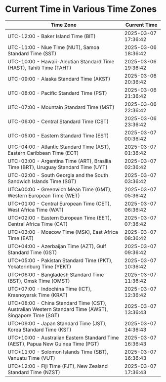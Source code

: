 # Current Time in Various Time Zones

| Time Zone | Current Time |
|-----------|--------------|
| UTC-12:00 - Baker Island Time (BIT) | 2025-03-07 17:36:42 |
| UTC-11:00 - Niue Time (NUT), Samoa Standard Time (SST) | 2025-03-06 18:36:42 |
| UTC-10:00 - Hawaii-Aleutian Standard Time (HAST), Tahiti Time (TAHT) | 2025-03-06 19:36:42 |
| UTC-09:00 - Alaska Standard Time (AKST) | 2025-03-06 20:36:42 |
| UTC-08:00 - Pacific Standard Time (PST) | 2025-03-06 21:36:42 |
| UTC-07:00 - Mountain Standard Time (MST) | 2025-03-06 22:36:42 |
| UTC-06:00 - Central Standard Time (CST) | 2025-03-06 23:36:42 |
| UTC-05:00 - Eastern Standard Time (EST) | 2025-03-07 00:36:42 |
| UTC-04:00 - Atlantic Standard Time (AST), Eastern Caribbean Time (ECT) | 2025-03-07 01:36:42 |
| UTC-03:00 - Argentina Time (ART), Brasília Time (BRT), Uruguay Standard Time (UYT) | 2025-03-07 02:36:42 |
| UTC-02:00 - South Georgia and the South Sandwich Islands Time (SGT) | 2025-03-07 03:36:42 |
| UTC±00:00 - Greenwich Mean Time (GMT), Western European Time (WET) | 2025-03-07 05:36:42 |
| UTC+01:00 - Central European Time (CET), West Africa Time (WAT) | 2025-03-07 06:36:42 |
| UTC+02:00 - Eastern European Time (EET), Central Africa Time (CAT) | 2025-03-07 07:36:42 |
| UTC+03:00 - Moscow Time (MSK), East Africa Time (EAT) | 2025-03-07 08:36:42 |
| UTC+04:00 - Azerbaijan Time (AZT), Gulf Standard Time (GST) | 2025-03-07 09:36:42 |
| UTC+05:00 - Pakistan Standard Time (PKT), Yekaterinburg Time (YEKT) | 2025-03-07 10:36:42 |
| UTC+06:00 - Bangladesh Standard Time (BST), Omsk Time (OMST) | 2025-03-07 11:36:42 |
| UTC+07:00 - Indochina Time (ICT), Krasnoyarsk Time (KRAT) | 2025-03-07 12:36:42 |
| UTC+08:00 - China Standard Time (CST), Australian Western Standard Time (AWST), Singapore Time (SGT) | 2025-03-07 13:36:43 |
| UTC+09:00 - Japan Standard Time (JST), Korea Standard Time (KST) | 2025-03-07 14:36:43 |
| UTC+10:00 - Australian Eastern Standard Time (AEST), Papua New Guinea Time (PGT) | 2025-03-07 16:36:43 |
| UTC+11:00 - Solomon Islands Time (SBT), Vanuatu Time (VUT) | 2025-03-07 16:36:43 |
| UTC+12:00 - Fiji Time (FJT), New Zealand Standard Time (NZST) | 2025-03-07 17:36:43 |
